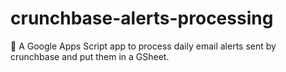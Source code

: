 # crunchbase-alerts-processing
🍫 A Google Apps Script app to process daily email alerts sent by crunchbase and put them in a GSheet.
